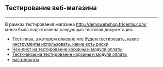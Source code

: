 ## Тестирование веб-магазина

---

В рамках тестирования магазина http://demowebshop.tricentis.com/ мною была подготовлена следующая тестовая докуметация: 
-  [Тест-план, в котором описано что будем тестировать, какие инструменты использовать, какие есть риски](https://docs.google.com/spreadsheets/d/1WQiorYDo8Vxijui_vgMSt8F54042pYNEzYsn5afQowI/edit#gid=0)
-  [Чек-лист на тестирование корзины и модуля оплаты](https://docs.google.com/spreadsheets/d/1WQiorYDo8Vxijui_vgMSt8F54042pYNEzYsn5afQowI/edit#gid=1166477346)
-  [Тест-кейсы на тестирование корзины и модуля оплаты](https://drive.google.com/file/d/17OgN_T9XY_xSPcDjHp6rYEgWrWf9cxy5/view)
-  [Баг-репорты](https://drive.google.com/file/d/1QRq-GuUxfsjdxgsIRclwo_slOtz4gUs2/view?usp=drive_open)
